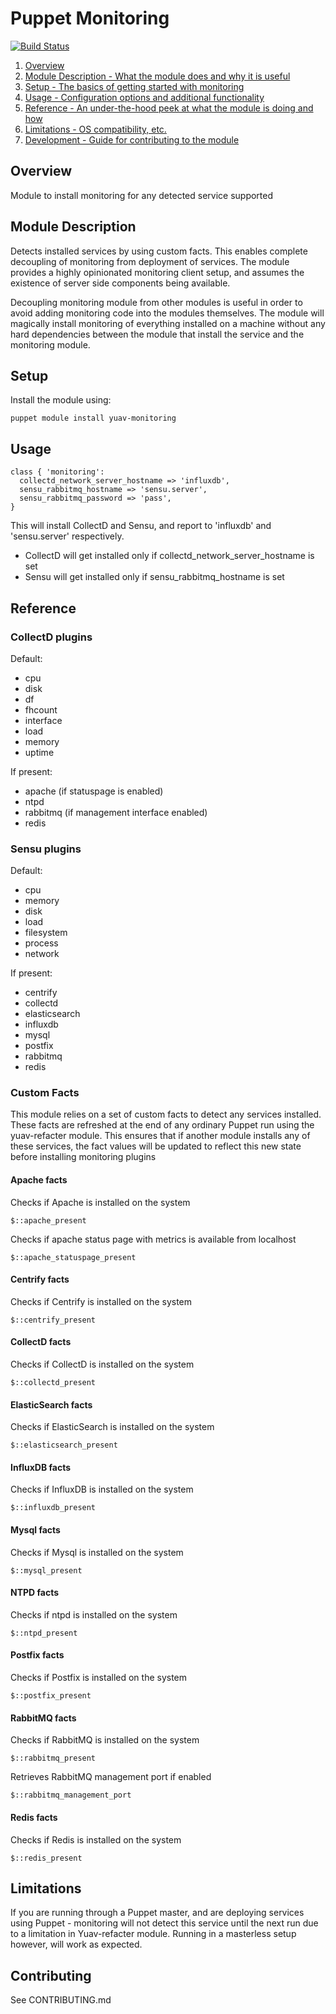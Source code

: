 Puppet Monitoring
=================

[![Build Status](https://travis-ci.org/Yuav/puppet-monitoring.svg)](https://travis-ci.org/Yuav/puppet-monitoring)

1. [Overview](#overview)
2. [Module Description - What the module does and why it is useful](#module-description)
3. [Setup - The basics of getting started with monitoring](#setup)
4. [Usage - Configuration options and additional functionality](#usage)
5. [Reference - An under-the-hood peek at what the module is doing and how](#reference)
5. [Limitations - OS compatibility, etc.](#limitations)
6. [Development - Guide for contributing to the module](#development)

## Overview

Module to install monitoring for any detected service supported

## Module Description

Detects installed services by using custom facts. This enables complete decoupling of monitoring from deployment of services.
The module provides a highly opinionated monitoring client setup, and assumes the existence of server side components being available.

Decoupling monitoring module from other modules is useful in order to avoid adding monitoring code
into the modules themselves. The module will magically install monitoring of everything installed on a machine without any
hard dependencies between the module that install the service and the monitoring module.

## Setup

Install the module using:
```puppet
puppet module install yuav-monitoring
```

## Usage

```puppet
class { 'monitoring':
  collectd_network_server_hostname => 'influxdb',
  sensu_rabbitmq_hostname => 'sensu.server',
  sensu_rabbitmq_password => 'pass',
}
```
This will install CollectD and Sensu, and report to 'influxdb' and 'sensu.server' respectively.

 * CollectD will get installed only if collectd_network_server_hostname is set
 * Sensu will get installed only if sensu_rabbitmq_hostname is set

## Reference

### CollectD plugins

Default:
 * cpu
 * disk
 * df
 * fhcount
 * interface
 * load
 * memory
 * uptime

If present:
 * apache (if statuspage is enabled)
 * ntpd
 * rabbitmq (if management interface enabled)
 * redis

### Sensu plugins

Default:
  * cpu
  * memory
  * disk
  * load
  * filesystem
  * process
  * network

If present:
  * centrify
  * collectd
  * elasticsearch
  * influxdb
  * mysql
  * postfix
  * rabbitmq
  * redis

### Custom Facts

This module relies on a set of custom facts to detect any services installed. These facts are refreshed at the end
of any ordinary Puppet run using the yuav-refacter module. This ensures that if another module installs any of these
services, the fact values will be updated to reflect this new state before installing monitoring plugins

#### Apache facts

Checks if Apache is installed on the system
```puppet
$::apache_present
```

Checks if apache status page with metrics is available from localhost
```puppet
$::apache_statuspage_present
```

#### Centrify facts
Checks if Centrify is installed on the system
```puppet
$::centrify_present
```

#### CollectD facts
Checks if CollectD is installed on the system
```puppet
$::collectd_present
```

#### ElasticSearch facts
Checks if ElasticSearch is installed on the system
```puppet
$::elasticsearch_present
```

#### InfluxDB facts
Checks if InfluxDB is installed on the system
```puppet
$::influxdb_present
```

#### Mysql facts
Checks if Mysql is installed on the system
```puppet
$::mysql_present
```

#### NTPD facts

Checks if ntpd is installed on the system
```puppet
$::ntpd_present
```

#### Postfix facts
Checks if Postfix is installed on the system
```puppet
$::postfix_present
```

#### RabbitMQ facts

Checks if RabbitMQ is installed on the system
```puppet
$::rabbitmq_present
```
Retrieves RabbitMQ management port if enabled
```puppet
$::rabbitmq_management_port
```
#### Redis facts

Checks if Redis is installed on the system
```puppet
$::redis_present
```

## Limitations

If you are running through a Puppet master, and are deploying services using Puppet - monitoring will not detect this service until the next run
due to a limitation in Yuav-refacter module. Running in a masterless setup however, will work as expected.

## Contributing

See CONTRIBUTING.md
